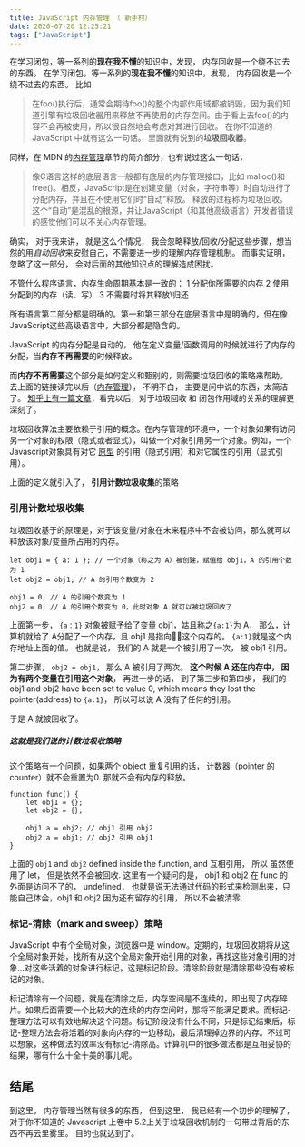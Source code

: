 ```yaml
---
title: JavaScript 内存管理 （ 新手村）
date: 2020-07-20 12:25:21
tags: ["JavaScript"]
---
```


在学习闭包，等一系列的**现在我不懂**的知识中，发现， 内存回收是一个绕不过去的东西。 
在学习闭包，等一系列的**现在我不懂**的知识中，发现， 内存回收是一个绕不过去的东西。 
比如
> 在foo()执行后，通常会期待foo()的整个内部作用域都被销毁，因为我们知道引擎有垃圾回收器用来释放不再使用的内存空间。由于看上去foo()的内容不会再被使用，所以很自然地会考虑对其进行回收。
在你不知道的 JavaScript 中就有这么一句话。 里面就有说到的**垃圾回收器**。

同样，在 MDN 的[内存管理](https://developer.mozilla.org/zh-CN/docs/Web/JavaScript/Memory_Management)章节的简介部分，也有说过这么一句话，

> 像C语言这样的底层语言一般都有底层的内存管理接口，比如 malloc()和free()。相反，JavaScript是在创建变量（对象，字符串等）时自动进行了分配内存，并且在不使用它们时“自动”释放。 释放的过程称为垃圾回收。这个“自动”是混乱的根源，并让JavaScript（和其他高级语言）开发者错误的感觉他们可以不关心内存管理。 

确实， 对于我来讲， 就是这么个情况， 我会忽略释放/回收/分配这些步骤，想当然的用*自动回收*来安慰自己，不需要进一步的理解内存管理机制。 而事实证明， 忽略了这一部分， 会对后面的其他知识点的理解造成困扰。

不管什么程序语言，内存生命周期基本是一致的：
1 分配你所需要的内存
2 使用分配到的内存（读、写）
3 不需要时将其释放\归还

所有语言第二部分都是明确的。第一和第三部分在底层语言中是明确的，但在像JavaScript这些高级语言中，大部分都是隐含的。

JavaScript 的内存分配是自动的， 他在定义变量/函数调用的时候就进行了内存的分配，当**内存不再需要**的时候释放。 

而**内存不再需要**这个部分是如何定义和甄别的，则需要垃圾回收的策略来帮助。 
去上面的链接读完以后（[内存管理](https://developer.mozilla.org/zh-CN/docs/Web/JavaScript/Memory_Management)）， 不明不白， 主要是问中说的东西，太简洁了。
[知乎上有一篇文章](https://zhuanlan.zhihu.com/p/23992332)，看完以后，对于垃圾回收 和 闭包作用域的关系的理解更深刻了。

垃圾回收算法主要依赖于引用的概念。在内存管理的环境中，一个对象如果有访问另一个对象的权限（隐式或者显式），叫做一个对象引用另一个对象。例如，一个Javascript对象具有对它 [原型](https://developer.mozilla.org/en/JavaScript/Guide/Inheritance_and_the_prototype_chain) 的引用（隐式引用）和对它属性的引用（显式引用）。

上面的定义就引入了， **引用计数垃圾收集**的策略

### **引用计数垃圾收集**
垃圾回收基于的原理是，对于该变量/对象在未来程序中不会被访问，那么就可以释放该对象/变量所占用的内存。

```
let obj1 = { a: 1 }; // 一个对象（称之为 A）被创建，赋值给 obj1，A 的引用个数为 1 
let obj2 = obj1; // A 的引用个数变为 2

obj1 = 0; // A 的引用个数变为 1
obj2 = 0; // A 的引用个数变为 0，此时对象 A 就可以被垃圾回收了
```

上面第一步， `{a：1}` 对象被赋予给了变量 obj1，姑且称之`{a:1}`为 A， 那么，计算机就给了 A分配了一个内存，且 obj1 是指向☝🏻这个内存的。 `{a:1}`就是这个内存地址上面的值。
也就是说， 我们的 A 就是一个被引用了一次， 被 obj1 引用。

第二步骤， `obj2 = obj1`， 那么 A 被引用了两次。
**这个时候 A 还在内存中， 因为有两个变量在引用这个对象**， 再进一步的话， 到了第三步和第四步， 我们的 obj1 and obj2 have been set to value 0, which means they lost the pointer(address) to `{a:1}`， 所以可以说 A 没有了任何的引用。

于是 A 就被回收了。 

##### 这就是我们说的计数垃圾收策略

这个策略有一个问题，如果两个 object 重复引用的话， 计数器（pointer 的 counter）就不会重置为0. 那就不会有内存的释放。

```
function func() {
    let obj1 = {};
    let obj2 = {};

    obj1.a = obj2; // obj1 引用 obj2
    obj2.a = obj1; // obj2 引用 obj1
}
```

上面的 `obj1` and `obj2` defined inside the function,  and 互相引用， 所以 虽然使用了 let， 但是依然不会被回收. 这里有一个疑问的是， obj1 和 obj2 在 func 的外面是访问不了的， undefined， 也就是说无法通过代码的形式来检测出来，只能自己体会，obj1 和 obj2 因为还有留存的引用， 所以不会被清零.

### 标记-清除（mark and sweep）策略
JavaScript 中有个全局对象，浏览器中是 window。定期的，垃圾回收期将从这个全局对象开始，找所有从这个全局对象开始引用的对象，再找这些对象引用的对象…对这些活着的对象进行标记，这是标记阶段。清除阶段就是清除那些没有被标记的对象。

标记清除有一个问题，就是在清除之后，内存空间是不连续的，即出现了内存碎片。如果后面需要一个比较大的连续的内存空间时，那将不能满足要求。而标记-整理方法可以有效地解决这个问题。标记阶段没有什么不同，只是标记结束后，标记-整理方法会将活着的对象向内存的一边移动，最后清理掉边界的内存。不过可以想象，这种做法的效率没有标记-清除高。计算机中的很多做法都是互相妥协的结果，哪有什么十全十美的事儿呢。

## 结尾
到这里， 内存管理当然有很多的东西， 但到这里， 我已经有一个初步的理解了， 对于你不知道的 Javascript 上卷中 5.2上关于垃圾回收机制的一句带过背后的东西不再云里雾里。 目的也就达到了。



